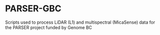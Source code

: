 # PARSER-GBC
Scripts used to process LiDAR (L1) and multispectral (MicaSense) data for the PARSER project funded by Genome BC
